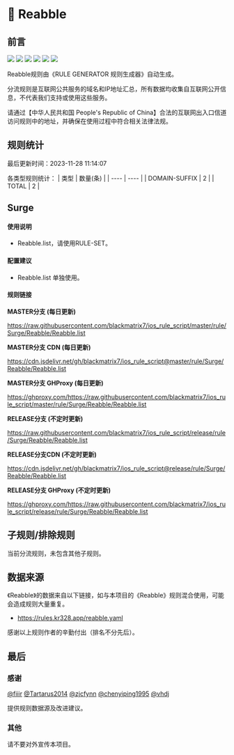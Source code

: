 # 🧸 Reabble

## 前言

![](https://shields.io/badge/-移除重复规则-ff69b4) ![](https://shields.io/badge/-DOMAIN与DOMAIN--SUFFIX合并-green) ![](https://shields.io/badge/-DOMAIN--SUFFIX间合并-critical) ![](https://shields.io/badge/-DOMAIN与DOMAIN--KEYWORD合并-9cf) ![](https://shields.io/badge/-DOMAIN--SUFFIX与DOMAIN--KEYWORD合并-blue) ![](https://shields.io/badge/-IP--CIDR(6)合并-blueviolet) 

Reabble规则由《RULE GENERATOR 规则生成器》自动生成。

分流规则是互联网公共服务的域名和IP地址汇总，所有数据均收集自互联网公开信息，不代表我们支持或使用这些服务。

请通过【中华人民共和国 People's Republic of China】合法的互联网出入口信道访问规则中的地址，并确保在使用过程中符合相关法律法规。

## 规则统计

最后更新时间：2023-11-28 11:14:07

各类型规则统计：
| 类型 | 数量(条)  | 
| ---- | ----  |
| DOMAIN-SUFFIX | 2  | 
| TOTAL | 2  | 


## Surge 

#### 使用说明
- Reabble.list，请使用RULE-SET。

#### 配置建议
- Reabble.list 单独使用。

#### 规则链接
**MASTER分支 (每日更新)**

https://raw.githubusercontent.com/blackmatrix7/ios_rule_script/master/rule/Surge/Reabble/Reabble.list

**MASTER分支 CDN (每日更新)**

https://cdn.jsdelivr.net/gh/blackmatrix7/ios_rule_script@master/rule/Surge/Reabble/Reabble.list

**MASTER分支 GHProxy (每日更新)**

https://ghproxy.com/https://raw.githubusercontent.com/blackmatrix7/ios_rule_script/master/rule/Surge/Reabble/Reabble.list

**RELEASE分支 (不定时更新)**

https://raw.githubusercontent.com/blackmatrix7/ios_rule_script/release/rule/Surge/Reabble/Reabble.list

**RELEASE分支CDN (不定时更新)**

https://cdn.jsdelivr.net/gh/blackmatrix7/ios_rule_script@release/rule/Surge/Reabble/Reabble.list

**RELEASE分支 GHProxy (不定时更新)**

https://ghproxy.com/https://raw.githubusercontent.com/blackmatrix7/ios_rule_script/release/rule/Surge/Reabble/Reabble.list

## 子规则/排除规则


当前分流规则，未包含其他子规则。

## 数据来源

《Reabble》的数据来自以下链接，如与本项目的《Reabble》规则混合使用，可能会造成规则大量重复。

- https://rules.kr328.app/reabble.yaml


感谢以上规则作者的辛勤付出（排名不分先后）。

## 最后

### 感谢

[@fiiir](https://github.com/fiiir) [@Tartarus2014](https://github.com/Tartarus2014) [@zjcfynn](https://github.com/zjcfynn) [@chenyiping1995](https://github.com/chenyiping1995) [@vhdj](https://github.com/vhdj)

提供规则数据源及改进建议。

### 其他

请不要对外宣传本项目。